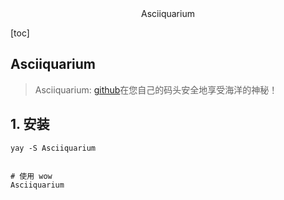 <center>Asciiquarium</center>





[toc]





## Asciiquarium

> Asciiquarium: [github](https://github.com/cmatsuoka/asciiquarium)在您自己的码头安全地享受海洋的神秘！







## 1. 安装

```shell
yay -S Asciiquarium


# 使用 wow
Asciiquarium  
```

